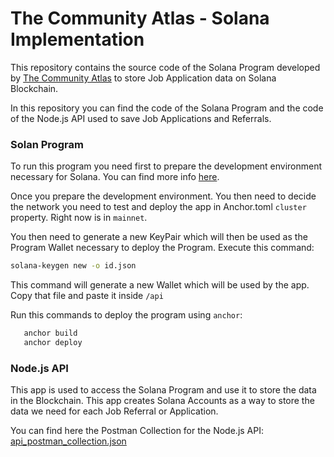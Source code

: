 # The Community Atlas - Solana Implementation

This repository contains the source code of the Solana Program developed by [The Community Atlas](https://thecommunityatlas.com) to store Job Application data on Solana Blockchain.

In this repository you can find the code of the Solana Program and the code of the Node.js API used to save Job Applications and Referrals.

### Solan Program

To run this program you need first to prepare the development environment necessary for Solana. You can find more info [here](https://docs.solana.com/cli/install-solana-cli-tools).

Once you prepare the development environment. You then need to decide the network you need to test and deploy the app in Anchor.toml `cluster` property. Right now is in `mainnet`.

You then need to generate a new KeyPair which will then be used as the Program Wallet necessary to deploy the Program. Execute this command:
```bash
solana-keygen new -o id.json
```

This command will generate a new Wallet which will be used by the app. Copy that file and paste it inside `/api`

Run this commands to deploy the program using `anchor`:
```bash
   anchor build
   anchor deploy
```

### Node.js API

This app is used to access the Solana Program and use it to store the data in the Blockchain.
This app creates Solana Accounts as a way to store the data we need for each Job Referral or Application.

You can find here the Postman Collection for the Node.js API: [api_postman_collection.json](./api_postman_collection.json)